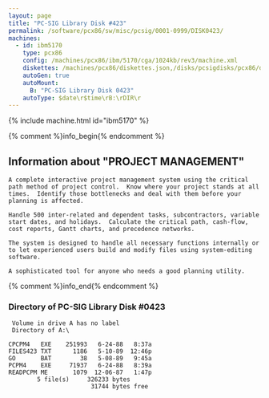 ```yaml
---
layout: page
title: "PC-SIG Library Disk #423"
permalink: /software/pcx86/sw/misc/pcsig/0001-0999/DISK0423/
machines:
  - id: ibm5170
    type: pcx86
    config: /machines/pcx86/ibm/5170/cga/1024kb/rev3/machine.xml
    diskettes: /machines/pcx86/diskettes.json,/disks/pcsigdisks/pcx86/diskettes.json
    autoGen: true
    autoMount:
      B: "PC-SIG Library Disk 0423"
    autoType: $date\r$time\rB:\rDIR\r
---
```


{% include machine.html id="ibm5170" %}

{% comment %}info_begin{% endcomment %}

## Information about "PROJECT MANAGEMENT"

    A complete interactive project management system using the critical
    path method of project control.  Know where your project stands at all
    times.  Identify those bottlenecks and deal with them before your
    planning is affected.
    
    Handle 500 inter-related and dependent tasks, subcontractors, variable
    start dates, and holidays.  Calculate the critical path, cash-flow,
    cost reports, Gantt charts, and precedence networks.
    
    The system is designed to handle all necessary functions internally or
    to let experienced users build and modify files using system-editing
    software.
    
    A sophisticated tool for anyone who needs a good planning utility.
{% comment %}info_end{% endcomment %}


### Directory of PC-SIG Library Disk #0423

     Volume in drive A has no label
     Directory of A:\

    CPCPM4   EXE    251993   6-24-88   8:37a
    FILES423 TXT      1186   5-10-89  12:46p
    GO       BAT        38   5-08-89   9:45a
    PCPM4    EXE     71937   6-24-88   8:39a
    READPCPM ME       1079  12-06-87   1:47p
            5 file(s)     326233 bytes
                           31744 bytes free
